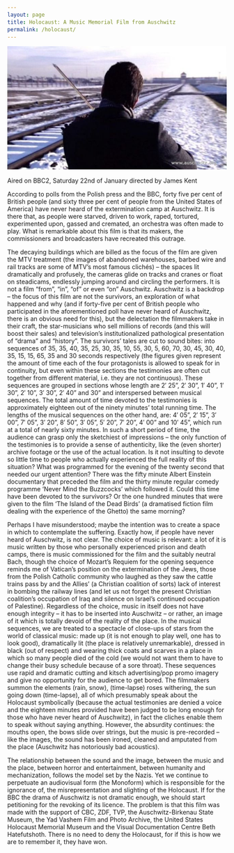 ```yaml
---
layout: page
title: Holocaust: A Music Memorial Film from Auschwitz
permalink: /holocaust/
---
```


![holocaust](/images/holocaust.jpg)

Aired on BBC2, Saturday 22nd of January directed by James Kent  

According to polls from the Polish press and the BBC, forty five per cent of British people (and sixty three per cent of people from the United States of America) have never heard of the extermination camp at Auschwitz. It is there that, as people were starved, driven to work, raped, tortured, experimented upon, gassed and cremated, an orchestra was often made to play. What is remarkable about this film is that its makers, the commissioners and broadcasters have recreated this outrage.  

The decaying buildings which are billed as the focus of the film are given the MTV treatment (the images of abandoned warehouses, barbed wire and rail tracks are some of MTV’s most famous clichés) – the spaces lit dramatically and profusely, the cameras glide on tracks and cranes or float on steadicams, endlessly jumping around and circling the performers. It is not a film “from”, “in”, “of” or even “on” Auschwitz. Auschwitz is a backdrop – the focus of this film are not the survivors, an exploration of what happened and why (and if forty-five per cent of British people who participated in the aforementioned poll have never heard of Auschwitz, there is an obvious need for this), but the delectation the filmmakers take in their craft, the star-musicians who sell millions of records (and this will boost their sales) and television’s institutionalized pathological presentation of “drama” and “history”. The survivors’ tales are cut to sound bites: into sequences of 35, 35, 40, 35, 25, 30, 35, 10, 55, 30, 5, 60, 70, 30, 45, 30, 40, 35, 15, 15, 65, 35 and 30 seconds respectively (the figures given represent the amount of time each of the four protagonists is allowed to speak for in continuity, but even within these sections the testimonies are often cut together from different material, i.e. they are not continuous). These sequences are grouped in sections whose length are 2′ 25”, 2′ 30”, 1′ 40”, 1′ 30”, 2′ 10”, 3′ 30”, 2′ 40” and 30” and interspersed between musical sequences. The total amount of time devoted to the testimonies is approximately eighteen out of the ninety minutes’ total running time. The lengths of the musical sequences on the other hand, are: 4′ 05”, 2′ 15”, 3′ 00”, 7′ 05”, 3′ 20”, 8′ 50”, 3′ 05”, 5′ 20”, 7′ 20”, 4′ 00” and 10′ 45”, which run at a total of nearly sixty minutes. In such a short period of time, the audience can grasp only the sketchiest of impressions – the only function of the testimonies is to provide a sense of authenticity, like the (even shorter) archive footage or the use of the actual location. Is it not insulting to devote so little time to people who actually experienced the full reality of this situation? What was programmed for the evening of the twenty second that needed our urgent attention? There was the fifty minute Albert Einstein documentary that preceded the film and the thirty minute regular comedy programme ‘Never Mind the Buzzcocks’ which followed it. Could this time have been devoted to the survivors? Or the one hundred minutes that were given to the film ‘The Island of the Dead Birds’ (a dramatised fiction film dealing with the experience of the Ghetto) the same morning?  

Perhaps I have misunderstood; maybe the intention was to create a space in which to contemplate the suffering. Exactly how, if people have never heard of Auschwitz, is not clear. The choice of music is relevant: a lot of it is music written by those who personally experienced prison and death camps, there is  music commissioned for the film and the suitably neutral Bach, though the choice of Mozart’s Requiem for the opening sequence reminds me of Vatican’s position on the extermination of the Jews, those from the Polish Catholic community who laughed as they saw the cattle trains pass by and the Allies’ (a Christian coalition of sorts) lack of interest in bombing the railway lines (and let us not forget the present Christian coalition’s occupation of Iraq and silence on Israel’s continued occupation of Palestine). Regardless of the choice, music in itself does not have enough integrity – it has to be inserted into Auschwitz – or rather, an image of it which is totally devoid of the reality of the place. In the musical sequences, we are treated to a spectacle of close-ups of stars from the world of classical music: made up (it is not enough to play well, one has to look good), dramatically lit (the place is relatively unremarkable), dressed in black (out of respect) and wearing thick coats and scarves in a place in which so many people died of the cold (we would not want them to have to change their busy schedule because of a sore throat). These sequences use rapid and dramatic cutting and kitsch advertising/pop promo imagery and give no opportunity for the audience to get bored. The filmmakers summon the elements (rain, snow), (time-lapse) roses withering, the sun going down (time-lapse), all of which presumably speak about the Holocaust symbolically (because the actual testimonies are denied a voice and the eighteen minutes provided have been judged to be long enough for those who have never heard of Auschwitz), in fact the cliches enable them to speak without saying anything. However, the absurdity continues: the mouths open, the bows slide over strings, but the music is pre-recorded – like the images, the sound has been ironed, cleaned and amputated from the place (Auschwitz has notoriously bad acoustics).  

The relationship between the sound and the image, between the music and the place, between horror and entertainment, between humanity and mechanization, follows the model set by the Nazis. Yet we continue to perpetuate an audiovisual form (the Monoform) which is responsible for the ignorance of, the misrepresentation and slighting of the Holocaust. If for the BBC the drama of Auschwitz is not dramatic enough, we should start petitioning for the revoking of its licence. The problem is that this film was made with the support of CBC, ZDF, TVP, the Auschwitz-Birkenau State Museum, the Yad Vashem Film and Photo Archive, the United States Holocaust Memorial Museum and the Visual Documentation Centre Beth Hatefutshoth. There is no need to deny the Holocaust, for if this is how we are to remember it, they have won.
